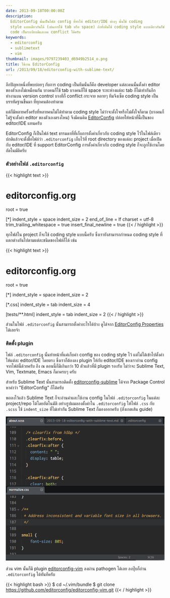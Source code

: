 ```yaml
---
date: 2013-09-18T00:00:00Z
description:
  EditorConfig นั้นเป็นไฟล์ config ที่ทำให้ editor/IDE ต่างๆ นั้นใช้ coding
  style แบบเดียวกันได้ (เช่นการใช้ tab หรือ space) ถ้าทั้งทีมใช้ coding style แบบเดียวกันก็ช่วยให้
  code เป็นระเบียบดีและลด conflict ได้ครับ
keywords:
  - editorconfig
  - sublimetext
  - vim
thumbnail: images/9797239403_d6949b2514_o.png
title: ใช้งาน EditorConfig
url: /2013/09/18/editorconfig-with-sublime-text/
---
```


อีกปัญหาหนึ่งที่พบบ่อยๆ กับการ coding เป็นทีมนั่นก็คือ developer แต่ละคนนั้นตั้งค่า editor ของตัวเองไม่เหมือนกัน บางคนก็ใช้ tab บางคนก็ใช้ space ระยะห่างแต่ละ tab ก็ไม่เท่ากันอีก ทำงานบน version control บางทีก็ conflict กระจาย หลายๆ ทีมจึงเซ็ต coding style เป็นบรรทัดฐานขึ้นมา ที่ทุกคนต้องทำตาม

แต่ก็มีหลายครั้งครับที่หลายคนไม่ได้ทำตาม coding style ไม่ว่าจะตั้งใจหรือไม่ตั้งใจก็ตาม (บางคนก็ไม่รู้จะตั้งค่า editor ของตัวเองตรงไหน) จึงมีคนคิด [EditorConfig](http://editorconfig.org/) ปล่อยให้หน้าที่นี้เป็นของ editor/IDE แทนครับ

EditorConfig ก็เป็นไฟล์​ text ธรรมดาที่ที่เก็บการตั้งค่าเกี่ยวกับ coding style ไว้ในไฟล์เดียว ปกติแล้วจะตั้งชื่อไฟล์ว่า `.editorconfig` เก็บไว้ที่ root directory ของแต่ละ project เมื่อเปิดกับ editor/IDE ที่ support EditorConfig การตั้งค่าเกี่ยวกับ coding style ก็จะถูกใช้งานโดยอัตโนมัติครับ

### ตัวอย่างไฟล์ `.editorconfig`

{{< highlight text >}}

# editorconfig.org

root = true

[*]
indent_style = space
indent_size = 2
end_of_line = lf
charset = utf-8
trim_trailing_whitespace = true
insert_final_newline = true
{{< / highlight >}}

ทุกไฟล์ใน project ก็จะใช้ coding style แบบนี้ครับ ซึ่งเรายังสามารถกำหนด coding style ที่แตกต่างกันไปตามแต่ละชนิดของไฟล์ก็ได้ เช่น

{{< highlight text >}}

# editorconfig.org

root = true

[*]
indent_style = space
indent_size = 2

[*.css]
indent_style = tab
indent_size = 4

[tests/**.html]
indent_style = tab
indent_size = 2
{{< / highlight >}}

ส่วนในไฟล์ `.editorconfig` นั้นสามารถตั้งค่าอะไรได้บ้าง ดูได้จาก [EditorConfig Properties](https://github.com/editorconfig/editorconfig/wiki/EditorConfig-Properties) ได้เลยจ้า

### ติดตั้ง plugin

ไฟล์ `.editorconfig` นั้นทำหน้าที่แค่เก็บค่า config ของ coding style ไว้ แต่ไม่ได้เข้าไปตั้งค่าให้แต่ละ editor/IDE โดยตรง ซึ่งเราก็ต้องลง plugin ให้กับ editor/IDE ของเราอ่าน config จากไฟล์นี้ด้วยครับ ถึง ณ ตอนนี้ก็มีเกินกว่า 10 ตัวแล้วที่มี plugin รองรับ ไม่ว่าจะ Sublime Text, Vim, Textmate, Emacs ก็มาครบๆ ครับ

สำหรับ Sublime Text นั้นสามารถติดตั้ง [editorconfig-sublime](https://github.com/sindresorhus/editorconfig-sublime) ได้จาก Package Control หาคำว่า "EditorConfig" ก็ได้ครับ

พอลงไว้แล้ว Sublime Text ก็จะอ่านค่าและใช้งาน config ในไฟล์ `.editorconfig` ในแต่ละ project/repo ได้โดยอัตโนมัติ อย่างรูปผมลองตั้งค่าใน `.editorconfig` ให้ไฟล์ `.css` กับ `.scss` ใช้ `indent_size` ที่ไม่เท่ากัน Sublime Text ก็มองออกครับ (สังเกตเส้น guide)

![editorconfig for sublime text](images/9797239403_d6949b2514_o.png)

ส่วน vim นั้นก็มี plugin [editorconfig-vim](https://github.com/editorconfig/editorconfig-vim) ลงผ่าน pathogen ได้เลย ลงปุ๊บก็อ่าน `.editorconfig` ได้ทันทีครับ

{{< highlight bash >}}
$ cd ~/.vim/bundle
$ git clone https://github.com/editorconfig/editorconfig-vim.git
{{< / highlight >}}

